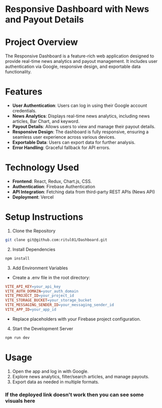 # Responsive Dashboard with News and Payout Details

# Project Overview
The Responsive Dashboard is a feature-rich web application designed to provide real-time news analytics and payout management. 
It includes user authentication via Google, responsive design, and exportable data functionality.

# Features
- **User Authentication**: Users can log in using their Google account credentials.
- **News Analytics**: Displays real-time news analytics, including news articles, Bar Chart, and keyword.
- **Payout Details**: Allows users to view and manage their payout details.
- **Responsive Design**: The dashboard is fully responsive, ensuring a seamless user experience across various devices.
- **Exportable Data**: Users can export data for further analysis.
- **Error Handling**: Graceful fallback for API errors.

# Technology Used
- **Frontend**: React, Redux, Chart.js, CSS.
- **Authentication**: Firebase Authentication
- **API Integration**: Fetching data from third-party REST APIs (News API)
- **Deployment**: Vercel

# Setup Instructions
1. Clone the Repository
```bash
git clone git@github.com:ritul01/Dashboard.git
```
2. Install Dependencies
```bash
npm install
```
3. Add Environment Variables
- Create a .env file in the root directory:
```makefile
VITE_API_KEY=your_api_key
VITE_AUTH_DOMAIN=your_auth_domain
VITE_PROJECT_ID=your_project_id
VITE_STORAGE_BUCKET=your_storage_bucket
VITE_MESSAGING_SENDER_ID=your_messaging_sender_id
VITE_APP_ID=your_app_id
```
- Replace placeholders with your Firebase project configuration.

4. Start the Development Server
```bash
npm run dev
```




# Usage
1. Open the app and log in with Google.
2. Explore news analytics, filter/search articles, and manage payouts.
3. Export data as needed in multiple formats.


### If the deployed link doesn't work then you can see some visuals here
